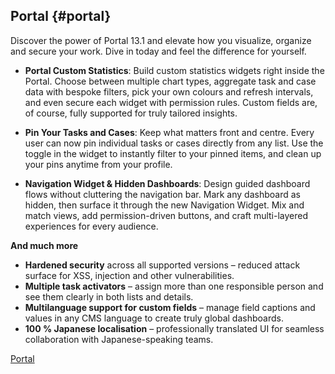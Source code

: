 ## Portal {#portal}

Discover the power of Portal 13.1 and elevate how you visualize, organize and secure your work. Dive in today and feel the difference for yourself.

- **Portal Custom Statistics**: Build custom statistics widgets right inside the Portal. Choose between multiple chart types, aggregate task and case data with bespoke filters, pick your own colours and refresh intervals, and even secure each widget with permission rules. Custom fields are, of course, fully supported for truly tailored insights.

- **Pin Your Tasks and Cases**: Keep what matters front and centre. Every user can now pin individual tasks or cases directly from any list. Use the toggle in the widget to instantly filter to your pinned items, and clean up your pins anytime from your profile.

- **Navigation Widget & Hidden Dashboards**: Design guided dashboard flows without cluttering the navigation bar. Mark any dashboard as hidden, then surface it through the new Navigation Widget. Mix and match views, add permission-driven buttons, and craft multi-layered experiences for every audience.

**And much more**

- **Hardened security** across all supported versions – reduced attack surface for XSS, injection and other vulnerabilities.
- **Multiple task activators** – assign more than one responsible person and see them clearly in both lists and details.
- **Multilanguage support for custom fields** – manage field captions and values in any CMS language to create truly global dashboards.
- **100 % Japanese localisation** – professionally translated UI for seamless collaboration with Japanese-speaking teams.

<div class="short-links">
	<a href="${docBaseUrl}/portal-guide/index.html"
		target="_blank" rel="noopener noreferrer">
		<i class="si si-book"></i> Portal
	</a>
</div>
